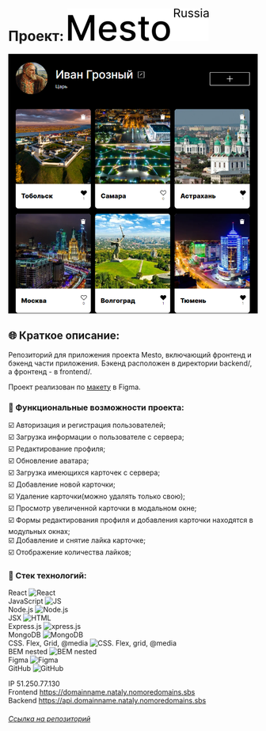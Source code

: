 # Проект: ![LOGO](/frontend/src/images/logo-black.svg)
![](/frontend/src/images/preview.png)
## :globe_with_meridians: Краткое описание:

Репозиторий для приложения проекта Mesto, включающий фронтенд и бэкенд части приложения. Бэкенд расположен в директории backend/, а фронтенд - в frontend/.

Проект реализован по [макету](https://www.figma.com/file/2cn9N9jSkmxD84oJik7xL7/JavaScript.-Sprint-4?node-id=0%3A1) в Figma.

### :ticket: Функциональные возможности проекта:

 :ballot_box_with_check: Авторизация и регистрация пользователей;    
 :ballot_box_with_check: Загрузка информации о пользователе с сервера;   
 :ballot_box_with_check: Редактирование профиля;  
 :ballot_box_with_check: Обновление аватара;  
 :ballot_box_with_check: Загрузка имеющихся карточек с сервера;  
 :ballot_box_with_check: Добавление новой карточки;  
 :ballot_box_with_check: Удаление карточки(можно удалять только свою);  
 :ballot_box_with_check: Просмотр увеличенной карточки в модальном окне;  
 :ballot_box_with_check: Формы редактирования профиля и добавления карточки находятся в модульных окнах;  
  :ballot_box_with_check: Добавление и снятие лайка карточке;  
 :ballot_box_with_check: Отображение количества лайков;  

### :gem: Стек технологий:

React <img src="https://img.icons8.com/ultraviolet/38/000000/react--v1.png" alt="React" width="20" height="20"/>  
JavaScript <img src="https://img.icons8.com/color/38/000000/javascript--v1.png" alt="JS" width="20" height="20"/>  
Node.js <img src="https://img.icons8.com/color/38/000000/nodejs.png" alt="Node.js" width="20" height="20"/>  
JSX <img src="https://media.united.com/images/Media%20Database/SDL/MileagePlus%20Partners/jsx-logo.jpg" alt="HTML" width="20" height="20"/>  
Express.js <img src="https://avatars.mds.yandex.net/i?id=6f1a6bf3db1406597d918db19cb8178d021c1ece-7662747-images-thumbs&n=13&exp=1" alt="xpress.js" width="20" height="20"/>  
MongoDB <img src="https://my-dev.io/wp-content/uploads/2019/11/%D7%98%D7%9B%D7%A0%D7%9C%D7%95%D7%92%D7%99%D7%95%D7%AA_0018_mongodb-1024x1024.jpg"  alt="MongoDB" width="20" height="20"/>  
CSS. Flex, Grid, @media <img src="https://img.icons8.com/color/36/000000/css3.png" alt="CSS. Flex, grid, @media" width="20" height="20"/>  
BEM nested <img src="https://img.icons8.com/office/30/000000/plugin.png" alt="BEM nested" width="20" height="20"/>  
Figma <img src="https://img.icons8.com/color/32/000000/figma--v1.png" alt="Figma" width="20" height="20"/>  
GitHub <img src="https://github.githubassets.com/images/modules/logos_page/GitHub-Mark.png"  alt="GitHub" width="20" height="20"/>  

IP 51.250.77.130  
Frontend https://domainname.nataly.nomoredomains.sbs  
Backend https://api.domainname.nataly.nomoredomains.sbs  

###### [Ссылка на репозиторий](https://github.com/NatalyMaxi/react-mesto-api-full.git)